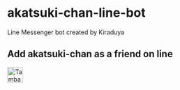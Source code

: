 # akatsuki-chan-line-bot

Line Messenger bot created by Kiraduya

## Add akatsuki-chan as a friend on line
<a href="https://line.me/R/ti/p/%40vtx4064i"><img height="36" border="0" alt="Tambah Teman" src="https://scdn.line-apps.com/n/line_add_friends/btn/en.png"></a>
